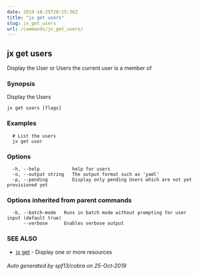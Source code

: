 ```yaml
---
date: 2019-10-25T20:15:36Z
title: "jx get users"
slug: jx_get_users
url: /commands/jx_get_users/
---
```

## jx get users

Display the User or Users the current user is a member of

### Synopsis

Display the Users

```
jx get users [flags]
```

### Examples

```
  # List the users
  jx get user
```

### Options

```
  -h, --help            help for users
  -o, --output string   The output format such as 'yaml'
  -p, --pending         Display only pending Users which are not yet provisioned yet
```

### Options inherited from parent commands

```
  -b, --batch-mode   Runs in batch mode without prompting for user input (default true)
      --verbose      Enables verbose output
```

### SEE ALSO

* [jx get](/commands/jx_get/)	 - Display one or more resources

###### Auto generated by spf13/cobra on 25-Oct-2019
